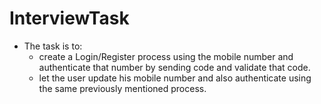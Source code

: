 # InterviewTask
* The task is to:
    * create a Login/Register process using the mobile number and authenticate that number by sending code and validate 
    that code.
    * let the user update his mobile number and also authenticate using the same previously mentioned process.
